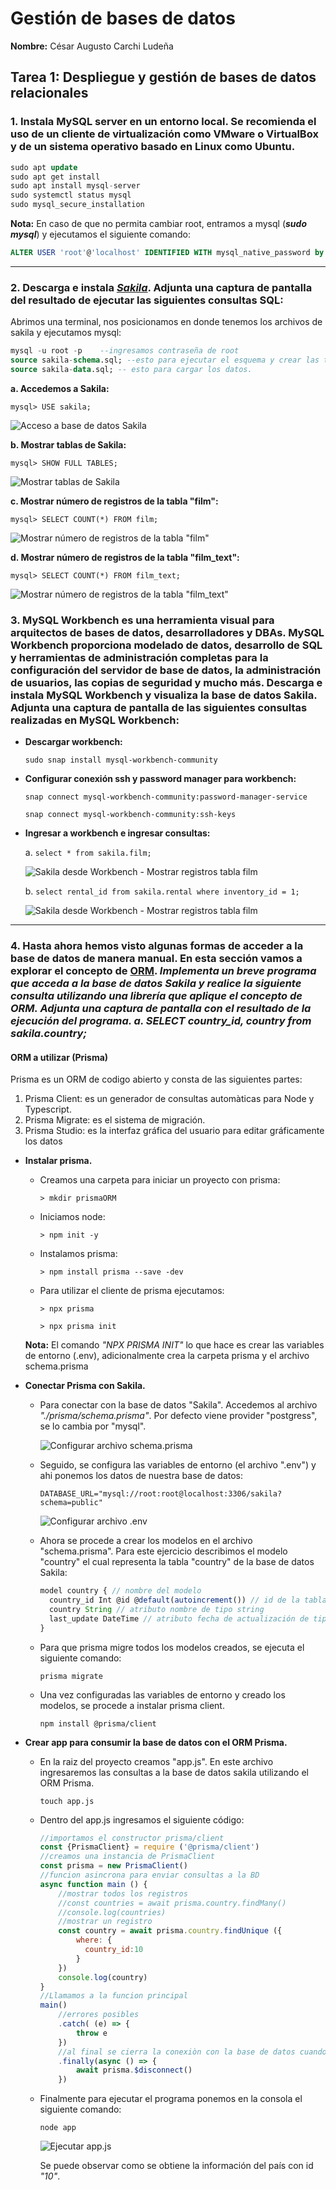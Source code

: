 # Gestión de bases de datos

**Nombre:** César Augusto Carchi Ludeña

## Tarea 1: Despliegue y gestión de bases de datos relacionales

### 1. Instala MySQL server en un entorno local. Se recomienda el uso de un cliente de virtualización como VMware o VirtualBox y de un sistema operativo basado en Linux como Ubuntu.
```sql
sudo apt update
sudo apt get install
sudo apt install mysql-server
sudo systemctl status mysql
sudo mysql_secure_installation
```
**Nota:** En caso de que no permita cambiar root, entramos a mysql (***sudo mysql***) y ejecutamos el siguiente comando:
```sql
ALTER USER 'root'@'localhost' IDENTIFIED WITH mysql_native_password by 'mynewpassword';
```
---
### 2. Descarga e instala ***[Sakila](https://dev.mysql.com/doc/sakila/en/sakila-installation.html)***. Adjunta una captura de pantalla del resultado de ejecutar las siguientes consultas SQL:

  Abrimos una terminal, nos posicionamos en donde tenemos los archivos de sakila y ejecutamos mysql:
  ```sql
  mysql -u root -p    --ingresamos contraseña de root
  source sakila-schema.sql; --esto para ejecutar el esquema y crear las tablas.
  source sakila-data.sql; -- esto para cargar los datos.
  ```

  **a. Accedemos a Sakila:** 
  
  `mysql> USE sakila;`

  ![Acceso a base de datos Sakila](./img/accederSakila.png "Sakila Database")

  **b. Mostrar tablas de Sakila:** 
  
  `mysql> SHOW FULL TABLES;`

  ![Mostrar tablas de Sakila](./img/show_full_tables.png "FULL Tables - Sakila Database")

  **c. Mostrar número de registros de la tabla "film":** 
  
  `mysql> SELECT COUNT(*) FROM film;`

  ![Mostrar número de registros de la tabla "film"](./img/select_count_film.png "Count from film - Sakila Database")

  **d. Mostrar número de registros de la tabla "film_text":** 
  
  `mysql> SELECT COUNT(*) FROM film_text;`

  ![Mostrar número de registros de la tabla "film_text"](./img/select_count_film_text.png "Count from film_text - Sakila Database")

### 3. MySQL Workbench es una herramienta visual para arquitectos de bases de datos, desarrolladores y DBAs. MySQL Workbench proporciona modelado de datos, desarrollo de SQL y herramientas de administración completas para la configuración del servidor de base de datos, la administración de usuarios, las copias de seguridad y mucho más. Descarga e instala MySQL Workbench y visualiza la base de datos Sakila. Adjunta una captura de pantalla de las siguientes consultas realizadas en MySQL Workbench:

  * **Descargar workbench:**

    `sudo snap install mysql-workbench-community`

  * **Configurar conexión ssh y password manager para workbench:**

    `snap connect mysql-workbench-community:password-manager-service`

    `snap connect mysql-workbench-community:ssh-keys`


  * **Ingresar a workbench e ingresar consultas:**

    a. `select * from sakila.film;`

    ![Sakila desde Workbench - Mostrar registros tabla film](./img/workbench_primera_consulta.png "Mostrar registros tabla film")


    b. `select rental_id from sakila.rental where inventory_id = 1;`

    ![Sakila desde Workbench - Mostrar registros tabla film](./img/workbench_segunda_consulta.png "Mostrar registros filtrados por inventory_id=1 de la tabla rental")

---

### 4. Hasta ahora hemos visto algunas formas de acceder a la base de datos de manera manual. En esta sección vamos a explorar el concepto de [ORM](https://en.wikipedia.org/wiki/Object%E2%80%93relational_mapping).  ***Implementa un breve programa que acceda a la base de datos Sakila y realice la siguiente consulta utilizando una librería que aplique el concepto de ORM. Adjunta una captura de pantalla con el resultado de la ejecución del programa. a. SELECT country_id, country from sakila.country;***

#### ORM a utilizar (Prisma)

Prisma es un ORM de codigo abierto y consta de las siguientes partes:
  1. Prisma Client: es un generador de consultas automàticas para Node y Typescript.
  2. Prisma Migrate: es el sistema de migración.
  3. Prisma Studio: es la interfaz gráfica del usuario para editar gráficamente los datos

* **Instalar prisma.**

  * Creamos una carpeta para iniciar un proyecto con prisma:

    `> mkdir prismaORM`

  * Iniciamos node:

    `> npm init -y`

  * Instalamos prisma:

    `> npm install prisma --save -dev`

  * Para utilizar el cliente de prisma ejecutamos:

    `> npx prisma`

    `> npx prisma init`

  **Nota:** El comando *"NPX PRISMA INIT"* lo que hace es crear las variables de entorno (.env), adicionalmente crea la carpeta prisma y el archivo schema.prisma

* **Conectar Prisma con Sakila.**

  * Para conectar con la base de datos "Sakila". Accedemos al archivo *"./prisma/schema.prisma"*. Por defecto viene provider "postgress", se lo cambia por "mysql".

    ![Configurar archivo schema.prisma](./img/configurar_schema_prisma_mysql.png "Configurar archivo schema.prisma")

  * Seguido, se configura las variables de entorno (el archivo ".env") y ahi ponemos los datos de nuestra base de datos:

    ```sakila
    DATABASE_URL="mysql://root:root@localhost:3306/sakila?schema=public"
    ```
    ![Configurar archivo .env](./img/configurar_variables_entorno_msql_sakila.png "Configurar variables de entorno")

  * Ahora se procede a crear los modelos en el archivo "schema.prisma". Para este ejercicio describimos el modelo "country" el cual representa la tabla "country" de la base de datos Sakila:

    ```typescript
    model country { // nombre del modelo
      country_id Int @id @default(autoincrement()) // id de la tabla
      country String // atributo nombre de tipo string
      last_update DateTime // atributo fecha de actualización de tipo DateTime
    }
    ```

  * Para que prisma migre todos los modelos creados, se ejecuta el siguiente comando:
 
    `prisma migrate`

  * Una vez configuradas las variables de entorno y creado los modelos, se procede a instalar prisma client.

    `npm install @prisma/client`

* **Crear app para consumir la base de datos con el ORM Prisma.**

  * En la raiz del proyecto creamos "app.js". En este archivo ingresaremos las consultas a la base de datos sakila utilizando el ORM Prisma.

    `touch app.js`

  * Dentro del app.js ingresamos el siguiente código:
    ```javascript
    //importamos el constructor prisma/client
    const {PrismaClient} = require ('@prisma/client')
    //creamos una instancia de PrismaClient
    const prisma = new PrismaClient()
    //funcion asincrona para enviar consultas a la BD
    async function main () {
        //mostrar todos los registros
        //const countries = await prisma.country.findMany()
        //console.log(countries)
        //mostrar un registro
        const country = await prisma.country.findUnique ({
            where: {
              country_id:10
            }
        })
        console.log(country)
    }
    //Llamamos a la funcion principal
    main()
        //errores posibles
        .catch( (e) => {
            throw e
        })
        //al final se cierra la conexiòn con la base de datos cuando finalice el script
        .finally(async () => {
            await prisma.$disconnect()
        })
    ```
  * Finalmente para ejecutar el programa ponemos en la consola el siguiente comando:

    `node app`

    ![Ejecutar app.js](./img/app_contry_consulta.png "Ejecutar app.js")

    Se puede observar como se obtiene la información del país con id *"10"*.